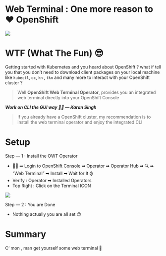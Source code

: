 Web Terminal : One more reason to ❤️ OpenShift
==============================================

![](https://miro.medium.com/max/1400/1*jBMzhTyPG_IMpvZWmQC5Xg.gif)

WTF (What The Fun) 😎
=====================

Getting started with Kubernetes and you heard about OpenShift ? what if tell you that you don’t need to download client packages on your local machine like `kubectl`, `oc`, `kn` , `tkn` and many more to interact with your OpenShift cluster ?

> Well **OpenShift Web Terminal Operator**, provides you an integrated web terminal directly into your OpenShift Console

**_Work on CLI the GUI way 🧑‍💻 — Karan Singh_**

> If you already have a OpenShift cluster, my recommendation is to install the web terminal operator and enjoy the integrated CLI

Setup
=====

Step — 1 : Install the OWT Operator

*   🧑‍💻 ➡ Login to OpenShift Console ➡ Operator ➡ Operator Hub ➡ 🔍 ➡ “Web Terminal” ➡ Install ➡ Wait for It ⌚️
*   Verify : Operator ➡ Installed Operators
*   Top Right : Click on the Terminal ICON

![](https://miro.medium.com/max/1400/1*87kVdL7p8p_72IlRhbY2zg.png)

Step — 2 : You are Done

*   Nothing actually you are all set 😉

Summary
=======

C‘ mon , man get yourself some web terminal 🙌
